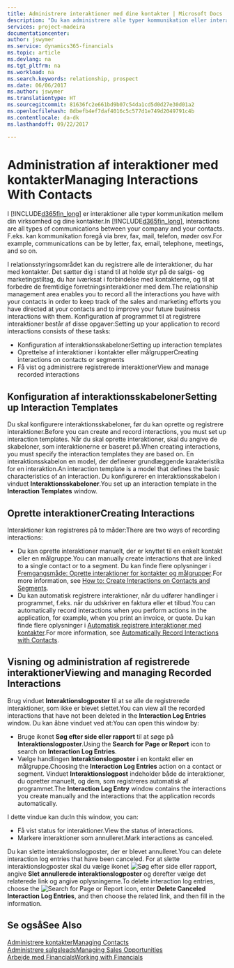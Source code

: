 ```yaml
---
title: Administrere interaktioner med dine kontakter | Microsoft Docs
description: "Du kan administrere alle typer kommunikation eller interaktioner mellem din virksomhed og dine kontakter, f.eks. kommunikation via brev, telefon, møder osv."
services: project-madeira
documentationcenter: 
author: jswymer
ms.service: dynamics365-financials
ms.topic: article
ms.devlang: na
ms.tgt_pltfrm: na
ms.workload: na
ms.search.keywords: relationship, prospect
ms.date: 06/06/2017
ms.author: jswymer
ms.translationtype: HT
ms.sourcegitcommit: 81636fc2e661bd9b07c54da1cd5d0d27e30d01a2
ms.openlocfilehash: 8dbefb4ef7daf4016c5c577d1e749d2049791c4b
ms.contentlocale: da-dk
ms.lasthandoff: 09/22/2017

---
```

# <a name="managing-interactions-with-contacts"></a><span data-ttu-id="acce1-103">Administration af interaktioner med kontakter</span><span class="sxs-lookup"><span data-stu-id="acce1-103">Managing Interactions With Contacts</span></span>
<span data-ttu-id="acce1-104">I [!INCLUDE[d365fin_long](includes/d365fin_long_md.md)] er interaktioner alle typer kommunikation mellem din virksomhed og dine kontakter.</span><span class="sxs-lookup"><span data-stu-id="acce1-104">In [!INCLUDE[d365fin_long](includes/d365fin_long_md.md)], interactions are all types of communications between your company and your contacts.</span></span> <span data-ttu-id="acce1-105">F.eks. kan kommunikation foregå via brev, fax, mail, telefon, møder osv.</span><span class="sxs-lookup"><span data-stu-id="acce1-105">For example, communications can be by letter, fax, email, telephone, meetings, and so on.</span></span>

<span data-ttu-id="acce1-106">I relationsstyringsområdet kan du registrere alle de interaktioner, du har med kontakter. Det sætter dig i stand til at holde styr på de salgs- og marketingstiltag, du har iværksat i forbindelse med kontakterne, og til at forbedre de fremtidige forretningsinteraktioner med dem.</span><span class="sxs-lookup"><span data-stu-id="acce1-106">The relationship management area enables you to record all the interactions you have with your contacts in order to keep track of the sales and marketing efforts you have directed at your contacts and to improve your future business interactions with them.</span></span> <span data-ttu-id="acce1-107">Konfiguration af programmet til at registrere interaktioner består af disse opgaver:</span><span class="sxs-lookup"><span data-stu-id="acce1-107">Setting up your application to record interactions consists of these tasks:</span></span>

* <span data-ttu-id="acce1-108">Konfiguration af interaktionsskabeloner</span><span class="sxs-lookup"><span data-stu-id="acce1-108">Setting up interaction templates</span></span>  
* <span data-ttu-id="acce1-109">Oprettelse af interaktioner i kontakter eller målgrupper</span><span class="sxs-lookup"><span data-stu-id="acce1-109">Creating interactions on contacts or segments</span></span>  
* <span data-ttu-id="acce1-110">Få vist og administrere registrerede interaktioner</span><span class="sxs-lookup"><span data-stu-id="acce1-110">View and manage recorded interactions</span></span>  

##  <a name="setting-up-interaction-templates"></a><span data-ttu-id="acce1-111">Konfiguration af interaktionsskabeloner</span><span class="sxs-lookup"><span data-stu-id="acce1-111">Setting up Interaction Templates</span></span>
<span data-ttu-id="acce1-112">Du skal konfigurere interaktionsskabeloner, før du kan oprette og registrere interaktioner.</span><span class="sxs-lookup"><span data-stu-id="acce1-112">Before you can create and record interactions, you must set up interaction templates.</span></span> <span data-ttu-id="acce1-113">Når du skal oprette interaktioner, skal du angive de skabeloner, som interaktionerne er baseret på.</span><span class="sxs-lookup"><span data-stu-id="acce1-113">When creating interactions, you must specify the interaction templates they are based on.</span></span> <span data-ttu-id="acce1-114">En interaktionsskabelon en model, der definerer grundlæggende karakteristika for en interaktion.</span><span class="sxs-lookup"><span data-stu-id="acce1-114">An interaction template is a model that defines the basic characteristics of an interaction.</span></span>
<span data-ttu-id="acce1-115">Du konfigurerer en interaktionsskabelon i vinduet **Interaktionsskabeloner**.</span><span class="sxs-lookup"><span data-stu-id="acce1-115">You set up an interaction template in the **Interaction Templates** window.</span></span>  

## <a name="creating-interactions"></a><span data-ttu-id="acce1-116">Oprette interaktioner</span><span class="sxs-lookup"><span data-stu-id="acce1-116">Creating Interactions</span></span>
<span data-ttu-id="acce1-117">Interaktioner kan registreres på to måder:</span><span class="sxs-lookup"><span data-stu-id="acce1-117">There are two ways of recording interactions:</span></span>

* <span data-ttu-id="acce1-118">Du kan oprette interaktioner manuelt, der er knyttet til en enkelt kontakt eller en målgruppe.</span><span class="sxs-lookup"><span data-stu-id="acce1-118">You can manually create interactions that are linked to a single contact or to a segment.</span></span> <span data-ttu-id="acce1-119">Du kan finde flere oplysninger i [Fremgangsmåde: Oprette interaktioner for kontakter og målgrupper](marketing-how-create-interactions.md).</span><span class="sxs-lookup"><span data-stu-id="acce1-119">For more information, see [How to: Create Interactions on Contacts and Segments](marketing-how-create-interactions.md).</span></span>  
* <span data-ttu-id="acce1-120">Du kan automatisk registrere interaktioner, når du udfører handlinger i programmet, f.eks. når du udskriver en faktura eller et tilbud.</span><span class="sxs-lookup"><span data-stu-id="acce1-120">You can automatically record interactions when you perform actions in the application, for example, when you print an invoice, or quote.</span></span> <span data-ttu-id="acce1-121">Du kan finde flere oplysninger i [Automatisk registrere interaktioner med kontakter](marketing-auto-record-interactions.md).</span><span class="sxs-lookup"><span data-stu-id="acce1-121">For more information, see [Automatically Record Interactions with Contacts](marketing-auto-record-interactions.md).</span></span>

## <a name="viewing-and-managing-recorded-interactions"></a><span data-ttu-id="acce1-122">Visning og administration af registrerede interaktioner</span><span class="sxs-lookup"><span data-stu-id="acce1-122">Viewing and managing Recorded Interactions</span></span>
<span data-ttu-id="acce1-123">Brug vinduet **Interaktionslogposter** til at se alle de registrerede interaktioner, som ikke er blevet slettet.</span><span class="sxs-lookup"><span data-stu-id="acce1-123">You can view all the recorded interactions that have not been deleted in the **Interaction Log Entries** window.</span></span> <span data-ttu-id="acce1-124">Du kan åbne vinduet ved at:</span><span class="sxs-lookup"><span data-stu-id="acce1-124">You can open this window by:</span></span>

* <span data-ttu-id="acce1-125">Bruge ikonet **Søg efter side eller rapport** til at søge på **Interaktionslogposter**.</span><span class="sxs-lookup"><span data-stu-id="acce1-125">Using the **Search for Page or Report** icon to search on **Interaction Log Entries**.</span></span>
* <span data-ttu-id="acce1-126">Vælge handlingen **Interaktionslogposter** i en kontakt eller en målgruppe.</span><span class="sxs-lookup"><span data-stu-id="acce1-126">Choosing the **Interaction Log Entries** action on a contact or segment.</span></span>
  <span data-ttu-id="acce1-127">Vinduet **Interaktionslogpost** indeholder både de interaktioner, du opretter manuelt, og dem, som registreres automatisk af programmet.</span><span class="sxs-lookup"><span data-stu-id="acce1-127">The **Interaction Log Entry** window contains the interactions you create manually and the interactions that the application records automatically.</span></span>

<span data-ttu-id="acce1-128">I dette vindue kan du:</span><span class="sxs-lookup"><span data-stu-id="acce1-128">In this window, you can:</span></span>

* <span data-ttu-id="acce1-129">Få vist status for interaktioner.</span><span class="sxs-lookup"><span data-stu-id="acce1-129">View the status of interactions.</span></span>
* <span data-ttu-id="acce1-130">Markere interaktioner som annulleret.</span><span class="sxs-lookup"><span data-stu-id="acce1-130">Mark interactions as canceled.</span></span>

<span data-ttu-id="acce1-131">Du kan slette interaktionslogposter, der er blevet annulleret.</span><span class="sxs-lookup"><span data-stu-id="acce1-131">You can delete interaction log entries that have been canceled.</span></span> <span data-ttu-id="acce1-132">For at slette interaktionslogposter skal du vælge ikonet ![Søg efter side eller rapport](media/ui-search/search_small.png "Ikonet Søg efter side eller rapport"), angive **Slet annullerede interaktionslogposter** og derefter vælge det relaterede link og angive oplysningerne.</span><span class="sxs-lookup"><span data-stu-id="acce1-132">To delete interaction log entries, choose the ![Search for Page or Report](media/ui-search/search_small.png "Search for Page or Report icon") icon, enter **Delete Canceled Interaction Log Entries**, and then choose the related link, and then fill in the information.</span></span>

## <a name="see-also"></a><span data-ttu-id="acce1-133">Se også</span><span class="sxs-lookup"><span data-stu-id="acce1-133">See Also</span></span>
[<span data-ttu-id="acce1-134">Administrere kontakter</span><span class="sxs-lookup"><span data-stu-id="acce1-134">Managing Contacts</span></span>](marketing-contacts.md)  
[<span data-ttu-id="acce1-135">Administrere salgsleads</span><span class="sxs-lookup"><span data-stu-id="acce1-135">Managing Sales Opportunities</span></span>](marketing-manage-sales-opportunities.md)  
[<span data-ttu-id="acce1-136">Arbejde med Financials</span><span class="sxs-lookup"><span data-stu-id="acce1-136">Working with Financials</span></span>](ui-work-product.md)  

